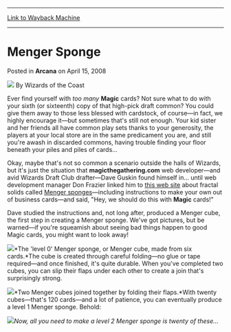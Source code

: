 
---
[Link to Wayback Machine](https://web.archive.org/web/20210503053518/https://magic.wizards.com/en/articles/archive/arcana/menger-sponge-2008-04-15)

[_metadata_:author]:- "Wizards of the Coast"
[_metadata_:description]:- "Ever find yourself with too many Magic cards? Not sure what to do with your sixth (or sixteenth) copy of that high-pick draft common? You could give them away to those less blessed with cardstock, of course—in fact, we highly encourage it—but sometimes that's still not enough."
[_metadata_:generator]:- "Drupal 7 (http://drupal.org)"
[_metadata_:node]:- "603546"
[_metadata_:publish_date]:- "2008-04-15"
[_metadata_:source]:- "div-main-content"
[_metadata_:title]:- "Menger Sponge"
[_metadata_:wayback_capture_timestamp]:- "2021-05-03 05:35:18"
[_metadata_:wayback_raw_url]:- "https://web.archive.org/web/20210503053518id_/https://magic.wizards.com/en/articles/archive/arcana/menger-sponge-2008-04-15"
[_metadata_:wayback_url]:- "https://magic.wizards.com/en/articles/archive/arcana/menger-sponge-2008-04-15"
---


Menger Sponge
=============



 Posted in **Arcana**
 on April 15, 2008 






![](https://media.magic.wizards.com/styles/auth_small/public/images/person/wizards_author.jpg)
By Wizards of the Coast











Ever find yourself with *too many* 
**Magic** cards? Not sure what to do with your sixth (or sixteenth) copy of that high-pick draft common? You could give them away to those less blessed with cardstock, of course—in fact, we highly encourage it—but sometimes that's still not enough. Your kid sister and her friends all have common play sets thanks to your generosity, the players at your local store are in the same predicament you are, and still you're awash in discarded commons, having trouble finding your floor beneath your piles and piles of cards...

Okay, maybe that's not so common a scenario outside the halls of Wizards, but it's just the situation that **magicthegathering.com** web developer—and avid Wizards Draft Club drafter—Dave Guskin found himself in... until web development manager Don Frazier linked him to [this web site](http://theiff.org/oexhibits/menger02.html) about fractal solids called [Menger sponges](http://en.wikipedia.org/wiki/Menger_sponge)—including instructions to make your own out of business cards—and said, "Hey, we should do this with **Magic** cards!"

Dave studied the instructions and, not long after, produced a Menger cube, the first step in creating a Menger sponge. We've got pictures, but be warned—if you're squeamish about seeing bad things happen to good Magic cards, you might want to look away!

![](https://media.magic.wizards.com/image_legacy_migration/magic/images/mtgcom/arcana1000/1569_cube1.jpg)*The 'level 0' Menger sponge, or Menger cube, made from six cards.*The cube is created through careful folding—no glue or tape required—and once finished, it's quite durable. When you've completed two cubes, you can slip their flaps under each other to create a join that's surprisingly strong.

![](https://media.magic.wizards.com/image_legacy_migration/magic/images/mtgcom/arcana1000/1569_cube2.jpg)*Two Menger cubes joined together by folding their flaps.*With twenty cubes—that's 120 cards—and a lot of patience, you can eventually produce a level 1 Menger sponge. Behold:

![](https://media.magic.wizards.com/image_legacy_migration/magic/images/mtgcom/arcana1000/1569_cube3.jpg)*Now, all you need to make a level 2 Menger sponge is twenty of these...*





